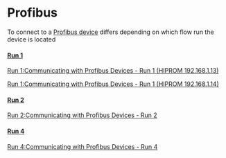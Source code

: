 # Profibus
To connect to a [Profibus device](../indexes/index_devices_profibus.md)  differs depending on which flow run the device is located

#### [Run 1](../flow_runs/run_1.md)

[Run 1:Communicating with Profibus Devices - Run 1 (HIPROM 192.168.1.13)](profibus/connection_run_1_HIPROM_192.168.1.13.md)

[Run 1:Communicating with Profibus Devices - Run 1 (HIPROM 192.168.1.14)](profibus/connection_run_1_HIPROM_192.168.1.14.md)

#### [Run 2](../flow_runs/run_2.md)
	
[Run 2:Communicating with Profibus Devices - Run 2](profibus/connection_run_2.md)

#### [Run 4](../flow_runs/run_4.md)

[Run 4:Communicating with Profibus Devices - Run 4](profibus/connection_run_4.md)


